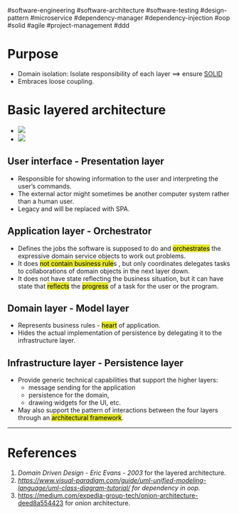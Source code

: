 #software-engineering #software-architecture #software-testing #design-pattern #microservice #dependency-manager #dependency-injection #oop #solid #agile #project-management #ddd 

# Purpose
- Domain isolation: Isolate responsibility of each layer $\implies$ ensure [SOLID](SOLID.md) 
- Embraces loose coupling.
# Basic layered architecture
- ![](Pasted%20image%2020241116162040.png)
- ![](Pasted%20image%2020241116162354.png)
## User interface - Presentation layer
- Responsible for showing information to the user and interpreting the  user’s commands. 
- The external actor might sometimes be another computer system rather than a human user.
- Legacy and will be replaced with SPA.
## Application layer - Orchestrator
- Defines the jobs the software is supposed to do and <mark style="background: #e4e62d;">orchestrates</mark> the expressive domain service objects to work out problems.
- It does <mark style="background: #e4e62d;">not contain business rule</mark>s , but only coordinates delegates tasks to collaborations of domain objects in the next layer down. 
- It does not have state reflecting the business situation, but it can have state that <mark style="background: #e4e62d;">reflects</mark> the <mark style="background: #e4e62d;">progress</mark> of a task for the user or the program.
## Domain layer - Model layer
- Represents business rules - <mark style="background: #e4e62d;">heart</mark> of application.
- Hides the actual implementation of persistence by delegating it to the infrastructure layer.
## Infrastructure layer - Persistence layer
- Provide generic technical capabilities that support the higher layers:
	- message sending for the application
	- persistence for the domain,
	- drawing widgets for the UI, etc. 
- May also support the pattern of interactions between the four layers through an <mark style="background: #e4e62d;">architectural framework</mark>.
---
# References
1. *Domain Driven Design - Eric Evans - 2003* for the layered architecture.
2. *https://www.visual-paradigm.com/guide/uml-unified-modeling-language/uml-class-diagram-tutorial/ for dependency in oop.*
3. https://medium.com/expedia-group-tech/onion-architecture-deed8a554423 for onion architecture.